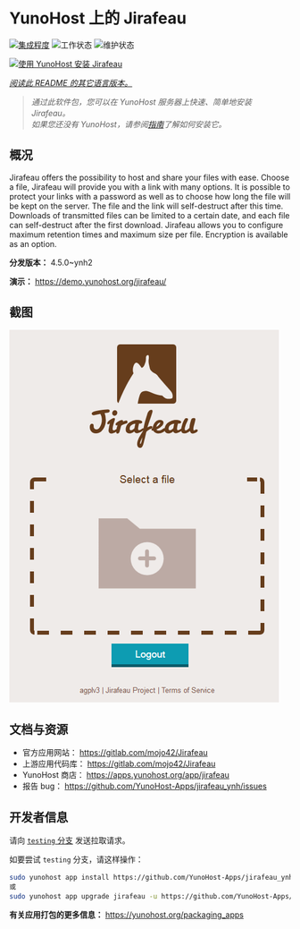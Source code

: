 <!--
注意：此 README 由 <https://github.com/YunoHost/apps/tree/master/tools/readme_generator> 自动生成
请勿手动编辑。
-->

# YunoHost 上的 Jirafeau

[![集成程度](https://dash.yunohost.org/integration/jirafeau.svg)](https://ci-apps.yunohost.org/ci/apps/jirafeau/) ![工作状态](https://ci-apps.yunohost.org/ci/badges/jirafeau.status.svg) ![维护状态](https://ci-apps.yunohost.org/ci/badges/jirafeau.maintain.svg)

[![使用 YunoHost 安装 Jirafeau](https://install-app.yunohost.org/install-with-yunohost.svg)](https://install-app.yunohost.org/?app=jirafeau)

*[阅读此 README 的其它语言版本。](./ALL_README.md)*

> *通过此软件包，您可以在 YunoHost 服务器上快速、简单地安装 Jirafeau。*  
> *如果您还没有 YunoHost，请参阅[指南](https://yunohost.org/install)了解如何安装它。*

## 概况

Jirafeau offers the possibility to host and share your files with ease. Choose a file, Jirafeau will provide you with a link with many options. It is possible to protect your links with a password as well as to choose how long the file will be kept on the server. The file and the link will self-destruct after this time. Downloads of transmitted files can be limited to a certain date, and each file can self-destruct after the first download. Jirafeau allows you to configure maximum retention times and maximum size per file. Encryption is available as an option.


**分发版本：** 4.5.0~ynh2

**演示：** <https://demo.yunohost.org/jirafeau/>

## 截图

![Jirafeau 的截图](./doc/screenshots/TPjh48P.png)

## 文档与资源

- 官方应用网站： <https://gitlab.com/mojo42/Jirafeau>
- 上游应用代码库： <https://gitlab.com/mojo42/Jirafeau>
- YunoHost 商店： <https://apps.yunohost.org/app/jirafeau>
- 报告 bug： <https://github.com/YunoHost-Apps/jirafeau_ynh/issues>

## 开发者信息

请向 [`testing` 分支](https://github.com/YunoHost-Apps/jirafeau_ynh/tree/testing) 发送拉取请求。

如要尝试 `testing` 分支，请这样操作：

```bash
sudo yunohost app install https://github.com/YunoHost-Apps/jirafeau_ynh/tree/testing --debug
或
sudo yunohost app upgrade jirafeau -u https://github.com/YunoHost-Apps/jirafeau_ynh/tree/testing --debug
```

**有关应用打包的更多信息：** <https://yunohost.org/packaging_apps>
